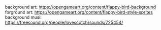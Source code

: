 background art: https://opengameart.org/content/flappy-bird-background
forground art: https://opengameart.org/content/flappy-bird-style-sprites
background musi: https://freesound.org/people/lovescotch/sounds/725454/
